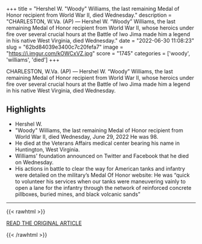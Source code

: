 +++
title = "Hershel W. \"Woody\" Williams, the last remaining Medal of Honor recipient from World War II, died Wednesday."
description = "CHARLESTON, W.Va. (AP) — Hershel W. “Woody” Williams, the last remaining Medal of Honor recipient from World War II, whose heroics under fire over several crucial hours at the Battle of Iwo Jima made him a legend in his native West Virginia, died Wednesday."
date = "2022-06-30 11:08:23"
slug = "62bd84039e3400c7c20fefa7"
image = "https://i.imgur.com/kOWCxVZ.jpg"
score = "1745"
categories = ['woody', 'williams', 'died']
+++

CHARLESTON, W.Va. (AP) — Hershel W. “Woody” Williams, the last remaining Medal of Honor recipient from World War II, whose heroics under fire over several crucial hours at the Battle of Iwo Jima made him a legend in his native West Virginia, died Wednesday.

## Highlights

- Hershel W.
- "Woody" Williams, the last remaining Medal of Honor recipient from World War II, died Wednesday, June 29, 2022 He was 98.
- He died at the Veterans Affairs medical center bearing his name in Huntington, West Virginia.
- Williams' foundation announced on Twitter and Facebook that he died on Wednesday.
- His actions in battle to clear the way for American tanks and infantry were detailed on the military’s Medal Of Honor website: He was “quick to volunteer his services when our tanks were maneuvering vainly to open a lane for the infantry through the network of reinforced concrete pillboxes, buried mines, and black volcanic sands”

---

{{< rawhtml >}}
  <p class="article-category">
    <a target="_blank" href="https://apnews.com/article/huntington-pacific-ocean-world-war-ii-obituaries-west-virginia-fffddf8fb9856a3a4e54bd5de875c290?taid=62bc8f198454cd0001dc5373&amp;utm_campaign=TrueAnthem&amp;utm_medium=AP&amp;utm_source=Twitter">READ THE ORIGINAL ARTICLE</a>
  </p>
{{< /rawhtml >}}
